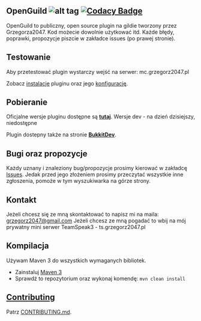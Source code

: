 OpenGuild   ![alt tag](https://travis-ci.org/grzegorz2047/OpenGuild.svg?branch=master) [![Codacy Badge](https://app.codacy.com/project/badge/Grade/7bd5a39abd6b41bc8a09435b3c263fbe)](https://www.codacy.com/gh/grzegorz2047/OpenGuild/dashboard?utm_source=github.com&amp;utm_medium=referral&amp;utm_content=grzegorz2047/OpenGuild&amp;utm_campaign=Badge_Grade)
-----------



OpenGuild to publiczny, open source plugin na gildie tworzony przez Grzegorza2047.
Kod możecie dowolnie użytkować itd.
Każde błędy, poprawki, propozycje piszcie w zakładce issues (po prawej stronie).

Testowanie
-----------
Aby przetestować plugin wystarczy wejść na serwer: mc.grzegorz2047.pl

Zobacz [instalacje](https://github.com/grzegorz2047/OpenGuild/wiki/Pobieranie-oraz-instalacja) pluginu oraz jego [konfigurację](https://github.com/grzegorz2047/OpenGuild/wiki/Konfiguracja).

Pobieranie
-----------

Oficjalne wersje pluginu dostępne są [__tutaj__](https://github.com/grzegorz2047/OpenGuild/releases).
Wersje dev - na dzień dzisiejszy, niedostępne

Plugin dostepny także na stronie [__BukkitDev__](http://dev.bukkit.org/bukkit-plugins/openguild/).

Bugi oraz propozycje
-----------

Każdy uznany i znaleziony bug/propozycje prosimy kierować w zakładcę [Issues](https://github.com/grzegorz2047/OpenGuild/issues). Jedak przed jego złożeniem prosimy przeczytać wszystkie inne zgłoszenia, pomoże w tym wyszukiwarka na górze strony.

Kontakt
-----------
Jeżeli chcesz się ze mną skontaktować to napisz mi na maila: grzegorz2047@gmail.com
Jeżeli chcesz ze mną pogadać to wbij na mój prywatny mini serwer TeamSpeak3 - ts.grzegorz2047.pl

Kompilacja
-----------

Używam Maven 3 do wszystkich wymaganych bibliotek.
* Zainstaluj [Maven 3](http://maven.apache.org/download.html)
* Sprawdź to repozytorium oraz wykonaj komendę: `mvn clean install`

[Contributing](https://github.com/grzegorz2047/OpenGuild/blob/master/CONTRIBUTING.md)
-----------

Patrz [CONTRIBUTING.md](https://github.com/grzegorz2047/OpenGuild/blob/master/CONTRIBUTING.md).
